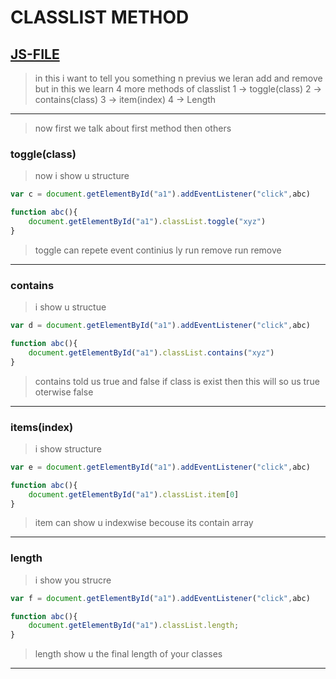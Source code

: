 # CLASSLIST METHOD
## [JS-FILE](/js/67-classLIST-method.js)
> in this i want to tell you something n previus we leran add and remove but in this we learn 4 more methods of classlist 1 -> toggle(class) 2 -> contains(class) 3 -> item(index) 4 -> Length
---

> now first we talk about first method then others

### toggle(class)
> now i show u structure
```javascript
var c = document.getElementById("a1").addEventListener("click",abc)

function abc(){
    document.getElementById("a1").classList.toggle("xyz")
}
```
> toggle can repete event continius ly run remove run remove

---

### contains
> i show u structue
```javascript
var d = document.getElementById("a1").addEventListener("click",abc)

function abc(){
    document.getElementById("a1").classList.contains("xyz")
}
```
> contains told us true and false if class is exist then this will so us true oterwise false

---

### items(index)
>i show structure
```javascript
var e = document.getElementById("a1").addEventListener("click",abc)

function abc(){
    document.getElementById("a1").classList.item[0]
}
```
> item can show u indexwise becouse its contain array
---

### length
> i show you strucre
```javascript
var f = document.getElementById("a1").addEventListener("click",abc)

function abc(){
    document.getElementById("a1").classList.length;
}
```
> length show u the final length of your classes

---